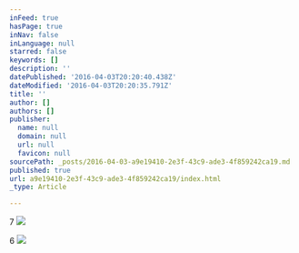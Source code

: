 ```yaml
---
inFeed: true
hasPage: true
inNav: false
inLanguage: null
starred: false
keywords: []
description: ''
datePublished: '2016-04-03T20:20:40.438Z'
dateModified: '2016-04-03T20:20:35.791Z'
title: ''
author: []
authors: []
publisher:
  name: null
  domain: null
  url: null
  favicon: null
sourcePath: _posts/2016-04-03-a9e19410-2e3f-43c9-ade3-4f859242ca19.md
published: true
url: a9e19410-2e3f-43c9-ade3-4f859242ca19/index.html
_type: Article

---
```

7
![](https://the-grid-user-content.s3-us-west-2.amazonaws.com/7a05acb3-d18b-44b9-ae10-4a2b26cc96e2.jpg)

6
![](https://the-grid-user-content.s3-us-west-2.amazonaws.com/0f4914f8-ad47-4c3a-a68f-601d3b4f0ea4.jpg)